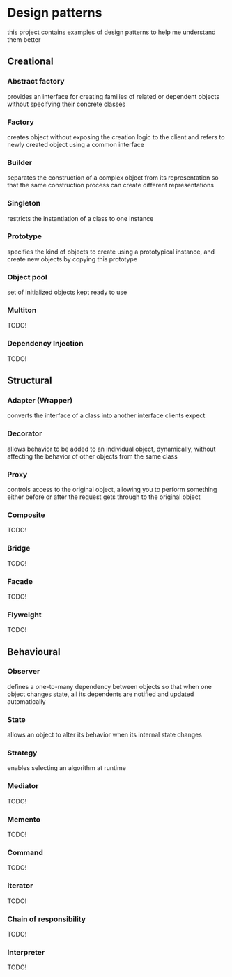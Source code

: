 # Design patterns
this project contains examples of design patterns to help me understand them better

## Creational

### Abstract factory
provides an interface for creating families of related or dependent objects without specifying their concrete classes

### Factory
creates object without exposing the creation logic to the client and refers to newly created object using a common interface

### Builder
separates the construction of a complex object from its representation so that the same construction process can create different representations

### Singleton
restricts the instantiation of a class to one instance

### Prototype
specifies the kind of objects to create using a prototypical instance, and create new objects by copying this prototype

### Object pool
set of initialized objects kept ready to use

### Multiton
TODO!

### Dependency Injection
TODO!

## Structural

### Adapter (Wrapper)
converts the interface of a class into another interface clients expect

### Decorator
allows behavior to be added to an individual object, dynamically, without affecting the behavior of other objects from the same class

### Proxy
controls access to the original object, allowing you to perform something either before or after the request gets through to the original object

### Composite
TODO! 

### Bridge
TODO!

### Facade
TODO!

### Flyweight
TODO!

## Behavioural

### Observer
defines a one-to-many dependency between objects so that when one object changes state, all its dependents are notified and updated automatically

### State
allows an object to alter its behavior when its internal state changes

### Strategy
enables selecting an algorithm at runtime

### Mediator
TODO!

### Memento
TODO!

### Command
TODO!
### Iterator
TODO!

### Chain of responsibility
TODO!

### Interpreter
TODO!